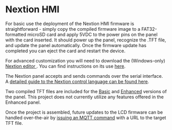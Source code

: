 # Nextion HMI

For basic use the deployment of the Nextion HMI firmware is straightforward - simply copy the compiled firmware image to a FAT32-formatted microSD card and apply 5VDC to the power pins on the panel with the card inserted.  It should power up the panel, recognize the .TFT file, and update the panel automatically.  Once the firmware update has completed you can eject the card and restart the device.

For advanced customization you will need to download the (Windows-only) [Nextion editor ](https://nextion.itead.cc/resource/download/nextion-editor/).  You can find instructions on its use [here](https://www.itead.cc/blog/nextion-editor-a-basic-introduction).

The Nextion panel accepts and sends commands over the serial interface.  A [detailed guide to the Nextion control language can be found here](https://www.itead.cc/wiki/Nextion_Instruction_Set).

Two compiled TFT files are included for the [Basic](https://github.com/aderusha/HASwitchPlate/raw/master/Nextion_HMI/HASwitchPlate.tft) and [Enhanced](https://github.com/aderusha/HASwitchPlate/raw/master/Nextion_HMI/HASwitchPlate-Enhanced.tft) versions of the panel.  This project does not currently utilize any features offered in the Enhanced panel.

Once the project is assembled, future updates to the LCD firmware can be handled over-the-air by [issuing an MQTT command](06_MQTT_Control.md#command-syntax) with a URL to the target TFT file.
